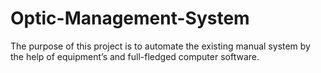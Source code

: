# Optic-Management-System
The purpose of this project is to automate the existing manual system by the help of equipment’s and full-fledged computer software.
